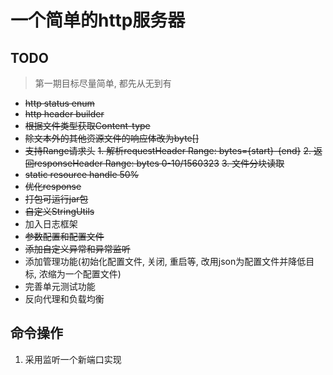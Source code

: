 # 一个简单的http服务器

## TODO
> 第一期目标尽量简单, 都先从无到有
* ~~http status enum~~
* ~~http header builder~~
* ~~根据文件类型获取Content-type~~
* ~~除文本外的其他资源文件的响应体改为byte[]~~
* ~~支持Range请求头~~
  ~~1. 解析requestHeader Range: bytes={start}-{end}~~
  ~~2. 返回responseHeader Range: bytes 0-10/1560323~~
  ~~3. 文件分块读取~~
* ~~static resource handle 50%~~
* ~~优化response~~
* ~~打包可运行jar包~~
* ~~自定义StringUtils~~
* 加入日志框架
* ~~参数配置和配置文件~~
* ~~添加自定义异常和异常监听~~
* 添加管理功能(初始化配置文件, 关闭, 重启等, 改用json为配置文件并降低目标, 浓缩为一个配置文件)
* 完善单元测试功能
* 反向代理和负载均衡

## 命令操作
1. 采用监听一个新端口实现